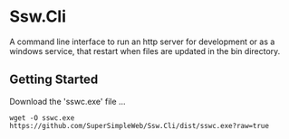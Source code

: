 # Ssw.Cli

A command line interface to run an http server for development or as a windows service, that restart when files are updated in the bin directory.

## Getting Started

Download the 'sswc.exe' file ...

```
wget -O sswc.exe https://github.com/SuperSimpleWeb/Ssw.Cli/dist/sswc.exe?raw=true
```
